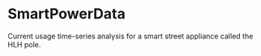 # SmartPowerData
Current usage time-series analysis for a smart street appliance called the HLH pole.
